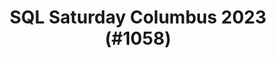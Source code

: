 ---
layout: event
title: "SQL Saturday Columbus 2023 (#1058)"
subtitle: ""
tags: ["Columbus", "Ohio", "physical", "2023", "North America"]
thumb: /assets/img/logos/Just_icon_Color_small.png
comments: false
data: SQLSat1058
---